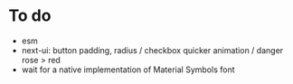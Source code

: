 # To do

- esm
- next-ui: button padding, radius / checkbox quicker animation / danger rose > red
- wait for a native implementation of Material Symbols font
